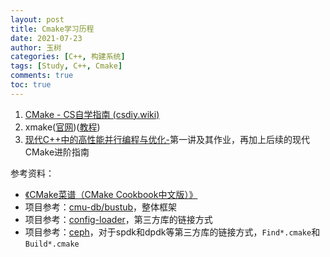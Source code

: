 ```yaml
---
layout: post
title: Cmake学习历程
date: 2021-07-23
author: 玉树
categories: [C++, 构建系统]
tags: [Study, C++, Cmake]
comments: true
toc: true
---
```


1. [CMake - CS自学指南 (csdiy.wiki)](https://csdiy.wiki/必学工具/CMake/)
2. xmake([官网](https://xmake.io/#/zh-cn/))([教程](https://www.wolai.com/myboy/ftXPfQzG8ZXiyfqm3qs9Qd))
3. [现代C++中的高性能并行编程与优化-](https://www.bilibili.com/video/BV1fa411r7zp)第一讲及其作业，再加上后续的现代CMake进阶指南



参考资料：
  - [《CMake菜谱（CMake Cookbook中文版）》](https://www.bookstack.cn/read/CMake-Cookbook/README.md)
  - 项目参考：[cmu-db/bustub](https://github.com/cmu-db/bustub)，整体框架
  - 项目参考：[config-loader](https://github.com/netcan/config-loader/blob/master/third-party/ThirdParty.cmake)，第三方库的链接方式
  - 项目参考：[ceph](https://github.com/ceph/ceph/tree/main/cmake/modules)，对于spdk和dpdk等第三方库的链接方式，`Find*.cmake`和`Build*.cmake`
